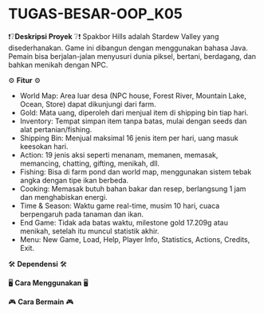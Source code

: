 # TUGAS-BESAR-OOP_K05

❗❔**Deskripsi Proyek** ❔❗
Spakbor Hills adalah Stardew Valley yang disederhanakan. Game ini dibangun dengan menggunakan bahasa Java. Pemain bisa berjalan-jalan menyusuri dunia piksel, bertani, berdagang, dan bahkan menikah dengan NPC.

⚙ **Fitur** ⚙
- World Map: Area luar desa (NPC house, Forest River, Mountain Lake, Ocean, Store) dapat dikunjungi dari farm.
- Gold: Mata uang, diperoleh dari menjual item di shipping bin tiap hari.
- Inventory: Tempat simpan item tanpa batas, mulai dengan seeds dan alat pertanian/fishing.
- Shipping Bin: Menjual maksimal 16 jenis item per hari, uang masuk keesokan hari.
- Action: 19 jenis aksi seperti menanam, memanen, memasak, memancing, chatting, gifting, menikah, dll.
- Fishing: Bisa di farm pond dan world map, menggunakan sistem tebak angka dengan tipe ikan berbeda.
- Cooking: Memasak butuh bahan bakar dan resep, berlangsung 1 jam dan menghabiskan energi.
- Time & Season: Waktu game real-time, musim 10 hari, cuaca berpengaruh pada tanaman dan ikan.
- End Game: Tidak ada batas waktu, milestone gold 17.209g atau menikah, setelah itu muncul statistik akhir.
- Menu: New Game, Load, Help, Player Info, Statistics, Actions, Credits, Exit.

🛠 **Dependensi** 🛠


🖥 **Cara Menggunakan** 🖥


🎮 **Cara Bermain** 🎮

